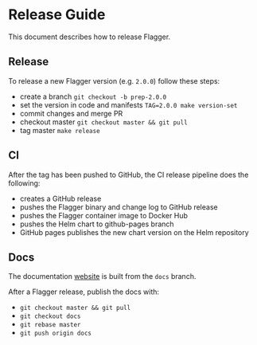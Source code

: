 # Release Guide

This document describes how to release Flagger.

## Release

To release a new Flagger version \(e.g. `2.0.0`\) follow these steps:

* create a branch `git checkout -b prep-2.0.0`
* set the version in code and manifests `TAG=2.0.0 make version-set`
* commit changes and merge PR
* checkout master `git checkout master && git pull`
* tag master `make release`

## CI

After the tag has been pushed to GitHub, the CI release pipeline does the following:

* creates a GitHub release
* pushes the Flagger binary and change log to GitHub release
* pushes the Flagger container image to Docker Hub
* pushes the Helm chart to github-pages branch
* GitHub pages publishes the new chart version on the Helm repository

## Docs

The documentation [website](https://docs.flagger.app) is built from the `docs` branch.

After a Flagger release, publish the docs with:

* `git checkout master && git pull`
* `git checkout docs`
* `git rebase master`
* `git push origin docs`

